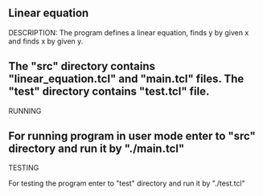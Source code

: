 Linear equation
--------------------------------------------------------------------------------
DESCRIPTION:
The program defines a linear equation, finds y by given x and finds x by given y.

The "src" directory contains "linear_equation.tcl" and "main.tcl" files.
The "test" directory contains "test.tcl" file.
--------------------------------------------------------------------------------
RUNNING

For running program in user mode enter to "src" directory and run it by "./main.tcl"
--------------------------------------------------------------------------------
TESTING

For testing the program enter to "test" directory and run it by "./test.tcl"

